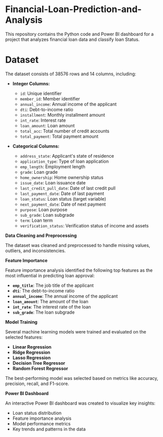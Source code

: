 # Financial-Loan-Prediction-and-Analysis
This repository contains the Python code and Power BI dashboard for a project that analyzes financial loan data and classify loan Status.

# Dataset

The dataset consists of 38576 rows and 14 columns, including:

* **Integer Columns:**
  * `id`: Unique identifier  
  * `member_id`: Member identifier  
  * `annual_income`: Annual income of the applicant  
  * `dti`: Debt-to-income ratio  
  * `installment`: Monthly installment amount  
  * `int_rate`: Interest rate  
  * `loan_amount`: Loan amount  
  * `total_acc`: Total number of credit accounts  
  * `total_payment`: Total payment amount

* **Categorical Columns:**
  * `address_state`: Applicant's state of residence  
  * `application_type`: Type of loan application  
  * `emp_length`: Employment length  
  * `grade`: Loan grade  
  * `home_ownership`: Home ownership status  
  * `issue_date`: Loan issuance date  
  * `last_credit_pull_date`: Date of last credit pull  
  * `last_payment_date`: Date of last payment  
  * `loan_status`: Loan status (target variable)  
  * `next_payment_date`: Date of next payment  
  * `purpose`: Loan purpose  
  * `sub_grade`: Loan subgrade  
  * `term`: Loan term  
  * `verification_status`: Verification status of income and assets

 **Data Cleaning and Preprocessing**

The dataset was cleaned and preprocessed to handle missing values, outliers, and inconsistencies. 

**Feature Importance**

Feature importance analysis identified the following top features as the most influential in predicting loan approval:

* **`emp_title`**: The job title of the applicant
* **`dti`**: The debt-to-income ratio
* **`annual_income`**: The annual income of the applicant
* **`loan_amount`**: The amount of the loan
* **`int_rate`**: The interest rate of the loan
* **`sub_grade`**: The loan subgrade

**Model Training**

Several machine learning models were trained and evaluated on the selected features:

* **Linear Regression**
* **Ridge Regression**
* **Lasso Regression**
* **Decision Tree Regressor**
* **Random Forest Regressor**

The best-performing model was selected based on metrics like accuracy, precision, recall, and F1-score. 

**Power BI Dashboard**

An interactive Power BI dashboard was created to visualize key insights:

* Loan status distribution
* Feature importance analysis
* Model performance metrics
* Key trends and patterns in the data

